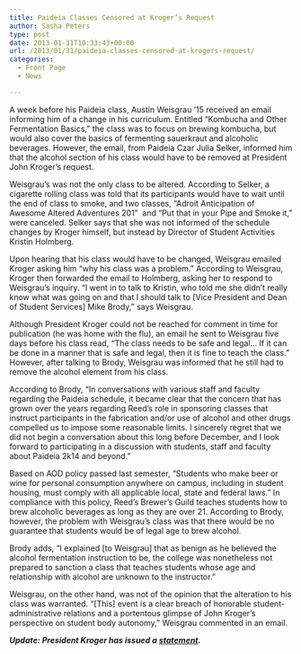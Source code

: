 ```yaml
---
title: Paideia Classes Censored at Kroger’s Request
author: Sasha Peters
type: post
date: 2013-01-31T10:33:43+00:00
url: /2013/01/31/paideia-classes-censored-at-krogers-request/
categories:
  - Front Page
  - News

---
```

A week before his Paideia class, Austin Weisgrau &#8217;15 received an email informing him of a change in his curriculum. Entitled &#8220;Kombucha and Other Fermentation Basics,&#8221; the class was to focus on brewing kombucha, but would also cover the basics of fermenting sauerkraut and alcoholic beverages. However, the email, from Paideia Czar Julia Selker, informed him that the alcohol section of his class would have to be removed at President John Kroger&#8217;s request.

Weisgrau&#8217;s was not the only class to be altered. According to Selker, a cigarette rolling class was told that its participants would have to wait until the end of class to smoke, and two classes, &#8220;Adroit Anticipation of Awesome Altered Adventures 201&#8221;  and &#8220;Put that in your Pipe and Smoke it,&#8221; were canceled. Selker says that she was not informed of the schedule changes by Kroger himself, but instead by Director of Student Activities Kristin Holmberg.

Upon hearing that his class would have to be changed, Weisgrau emailed Kroger asking him &#8220;why his class was a problem.&#8221; According to Weisgrau, Kroger then forwarded the email to Holmberg, asking her to respond to Weisgrau&#8217;s inquiry. &#8220;I went in to talk to Kristin, who told me she didn&#8217;t really know what was going on and that I should talk to [Vice President and Dean of Student Services] Mike Brody,&#8221; says Weisgrau.

Although President Kroger could not be reached for comment in time for publication (he was home with the flu), an email he sent to Weisgrau five days before his class read, &#8220;The class needs to be safe and legal&#8230; If it can be done in a manner that is safe and legal, then it is fine to teach the class.&#8221; However, after talking to Brody, Weisgrau was informed that he still had to remove the alcohol element from his class.

According to Brody, &#8220;In conversations with various staff and faculty regarding the Paideia schedule, it became clear that the concern that has grown over the years regarding Reed&#8217;s role in sponsoring classes that instruct participants in the fabrication and/or use of alcohol and other drugs compelled us to impose some reasonable limits. I sincerely regret that we did not begin a conversation about this long before December, and I look forward to participating in a discussion with students, staff and faculty about Paideia 2k14 and beyond.&#8221;

Based on AOD policy passed last semester, &#8220;Students who make beer or wine for personal consumption anywhere on campus, including in student housing, must comply with all applicable local, state and federal laws.&#8221; In compliance with this policy, Reed&#8217;s Brewer&#8217;s Guild teaches students how to brew alcoholic beverages as long as they are over 21. According to Brody, however, the problem with Weisgrau&#8217;s class was that there would be no guarantee that students would be of legal age to brew alcohol.

Brody adds, &#8220;I explained [to Weisgrau] that as benign as he believed the alcohol fermentation instruction to be, the college was nonetheless not prepared to sanction a class that teaches students whose age and relationship with alcohol are unknown to the instructor.&#8221;

Weisgrau, on the other hand, was not of the opinion that the alteration to his class was warranted. &#8220;[This] event is a clear breach of honorable student-administrative relations and a portentous glimpse of John Kroger&#8217;s perspective on student body autonomy,&#8221; Weisgrau commented in an email.

_**Update: President Kroger has issued a [statement][1].**_

 [1]: http://www.reedquest.org/2013/02/president-krogers-statement/ "President Kroger’s Statement"